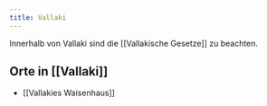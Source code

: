 ```yaml
---
title: Vallaki
---
```


Innerhalb von Vallaki sind die [[Vallakische Gesetze]] zu beachten.

## Orte in [[Vallaki]]
* [[Vallakies Waisenhaus]]